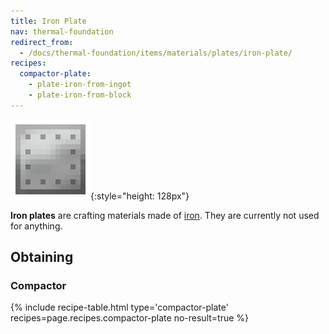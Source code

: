 ```yaml
---
title: Iron Plate
nav: thermal-foundation
redirect_from:
  - /docs/thermal-foundation/items/materials/plates/iron-plate/
recipes:
  compactor-plate:
    - plate-iron-from-ingot
    - plate-iron-from-block
---
```


![Iron plate](/assets/images/thermal-foundation/plate-iron.png){:style="height: 128px"}


**Iron plates** are crafting materials made of
[iron](https://minecraft.gamepedia.com/Iron_Ingot). They are currently not used
for anything.


Obtaining
---------

### Compactor
{% include recipe-table.html type='compactor-plate' recipes=page.recipes.compactor-plate no-result=true %}
